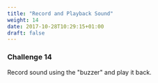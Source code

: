 ```yaml
---
title: "Record and Playback Sound"
weight: 14
date: 2017-10-28T10:29:15+01:00
draft: false
---
```

### Challenge 14

Record sound using the "buzzer" and play it back.
